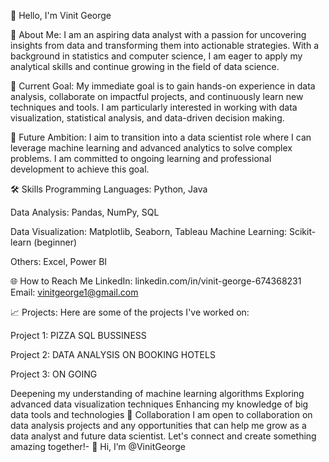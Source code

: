 👋 Hello, I'm Vinit George

🌟 About Me:
I am an aspiring data analyst with a passion for uncovering insights from data and transforming them into actionable strategies. With a background in statistics and computer science, I am eager to apply my analytical skills and continue growing in the field of data science.

🎯 Current Goal:
My immediate goal is to gain hands-on experience in data analysis, collaborate on impactful projects, and continuously learn new techniques and tools. I am particularly interested in working with data visualization, statistical analysis, and data-driven decision making.

🚀 Future Ambition:
I aim to transition into a data scientist role where I can leverage machine learning and advanced analytics to solve complex problems. I am committed to ongoing learning and professional development to achieve this goal.

🛠️ Skills
Programming Languages: Python, Java

Data Analysis: Pandas, NumPy, SQL

Data Visualization: Matplotlib, Seaborn, Tableau
Machine Learning: Scikit-learn (beginner)

Others: Excel, Power BI

🌐 How to Reach Me
LinkedIn: linkedin.com/in/vinit-george-674368231
Email: vinitgeorge1@gmail.com

📈 Projects:
Here are some of the projects I've worked on:

Project 1: PIZZA SQL BUSSINESS

Project 2: DATA ANALYSIS ON BOOKING HOTELS

Project 3: ON GOING 

Deepening my understanding of machine learning algorithms
Exploring advanced data visualization techniques
Enhancing my knowledge of big data tools and technologies
🤝 Collaboration
I am open to collaboration on data analysis projects and any opportunities that can help me grow as a data analyst and future data scientist. Let's connect and create something amazing together!- 👋 Hi, I’m @VinitGeorge
